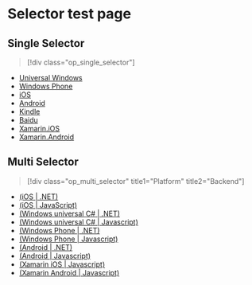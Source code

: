 # Selector test page

## Single Selector
> [!div class="op_single_selector"]
- [Universal Windows](../articles/notification-hubs-windows-store-dotnet-get-started/)
- [Windows Phone](../articles/notification-hubs-windows-phone-get-started/)
- [iOS](../articles/notification-hubs-ios-get-started/)
- [Android](../articles/notification-hubs-android-get-started/)
- [Kindle](../articles/notification-hubs-kindle-get-started/)
- [Baidu](../articles/notification-hubs-baidu-get-started/)
- [Xamarin.iOS](../articles/partner-xamarin-notification-hubs-ios-get-started/)
- [Xamarin.Android](../articles/partner-xamarin-notification-hubs-android-get-started/)

## Multi Selector
> [!div class="op_multi_selector" title1="Platform" title2="Backend"]
- [(iOS | .NET)](./mobile-services-dotnet-backend-ios-get-started-push.md)
- [(iOS | JavaScript)](./mobile-services-javascript-backend-ios-get-started-push.md)
- [(Windows universal C# | .NET)](./mobile-services-dotnet-backend-windows-universal-dotnet-get-started-push.md)
- [(Windows universal C# | Javascript)](./mobile-services-javascript-backend-windows-universal-dotnet-get-started-push.md)
- [(Windows Phone | .NET)](./mobile-services-dotnet-backend-windows-phone-get-started-push.md)
- [(Windows Phone | Javascript)](./mobile-services-javascript-backend-windows-phone-get-started-push.md)
- [(Android | .NET)](./mobile-services-dotnet-backend-android-get-started-push.md)
- [(Android | Javascript)](./mobile-services-javascript-backend-android-get-started-push.md)
- [(Xamarin iOS | Javascript)](./partner-xamarin-mobile-services-ios-get-started-push.md)
- [(Xamarin Android | Javascript)](./partner-xamarin-mobile-services-android-get-started-push.md)
